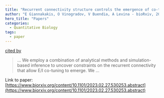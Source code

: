 ```yaml
---
title: "Recurrent connectivity structure controls the emergence of co-tuned excitation and inhibition"
author: "E Giannakakis, O Vinogradov, V Buendia, A Levina - bioRxiv, 2023 - biorxiv.org"
hero_title: "Papers"
categories:
  - Quantitative Biology
tags:
  - paper
---
```

[cited by](https://scholar.google.com/scholar?cites=6810493978059380896&as_sdt=2005&sciodt=0,5&hl=en&num=20)

>… We employ a combination of analytical methods and simulation-based inference to uncover constraints on the recurrent connectivity that allow E/I co-tuning to emerge. We …

Link to paper: [https://www.biorxiv.org/content/10.1101/2023.02.27.530253.abstract](https://www.biorxiv.org/content/10.1101/2023.02.27.530253.abstract)
